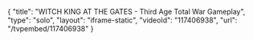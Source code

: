 {
    "title": "WITCH KING AT THE GATES - Third Age Total War Gameplay",
    "type": "solo",
    "layout": "iframe-static",
    "videoId": "117406938",
    "url": "\/tvpembed\/117406938"
}